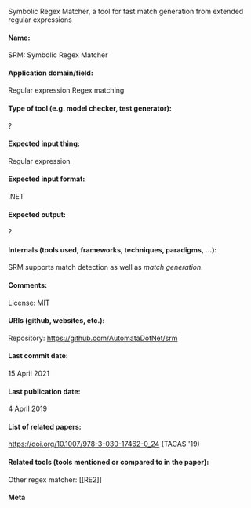 Symbolic Regex Matcher, a tool for fast match generation from extended regular expressions

#### Name:
SRM: Symbolic Regex Matcher

#### Application domain/field:
Regular expression
Regex matching

#### Type of tool (e.g. model checker, test generator):
?

#### Expected input thing:
Regular expression

#### Expected input format:
.NET

#### Expected output:
?

#### Internals (tools used, frameworks, techniques, paradigms, ...):
SRM supports match detection as well as *match generation*.

#### Comments:
License: MIT

#### URIs (github, websites, etc.):
Repository: https://github.com/AutomataDotNet/srm

#### Last commit date:
15 April 2021

#### Last publication date:
4 April 2019

#### List of related papers:
https://doi.org/10.1007/978-3-030-17462-0_24 (TACAS '19)

#### Related tools (tools mentioned or compared to in the paper):
Other regex matcher: [[RE2]]

#### Meta
